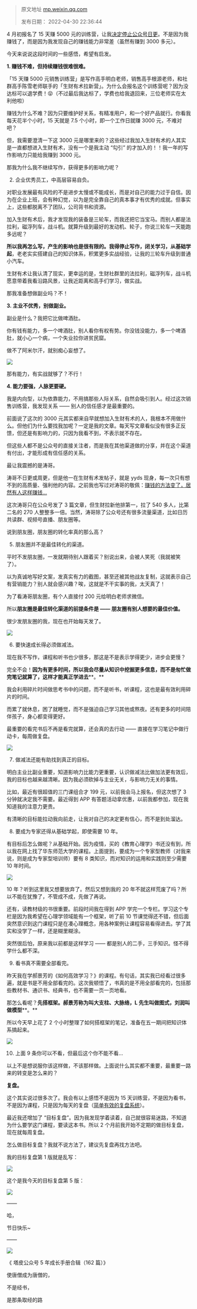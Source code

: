 > 原文地址 [mp.weixin.qq.com](https://mp.weixin.qq.com/s/ZciRfL9A38mAS9VphOrLTw)
>
> 发布日期： 2022-04-30 22:36:44



4 月初报名了 15 天赚 5000 元的训练营，让我[决定停止公众号日更](http://mp.weixin.qq.com/s?__biz=MzIwMzA5NTI3NQ==&mid=2649918501&idx=1&sn=4c174902bb93d514dd4e0f90e54b93a3&chksm=8ed281a1b9a508b760180098efab62010e4b79a018c87f93d3b0ce16113c85a54f6322df04ff&scene=21#wechat_redirect)。不是因为我赚钱了，而是因为我发现自己的赚钱能力非常差（虽然有赚到 3000 多元）。

今天来说说这段时间的一些感悟，希望有启发。

**1. 赚钱不难，但持续赚钱很难很难。**

「15 天赚 5000 元销售训练营」是写作高手明白老师，销售高手根源老师，和社群高手陈雪老师联手的「生财有术拉新营」。为什么会报名这个训练营呢？因为没达标可以退学费！😝（不过最后我达标了，学费也给我退回来，三位老师实在太利他啦）

赚钱为什么不难？因为只要维护好关系，有精准用户，和一个好产品就行。你看我每天花半个小时，15 天就是 7.5 个小时，即一个工作日就赚 3000 元，不难对吧？

但，我需要澄清一下这 3000 元是哪里来的？这些经过我加入生财有术的人其实是一直都想进入生财有术，没有一个是我主动 “勾引” 的才加入的！！我一年的写作影响力只能给我赚到 3000 元。

那我为什么我不继续写作，获得更多的影响力呢？

2. 企业优秀员工，中高层容易自负。

对职业发展最有风险的不是进步太慢或不能成长，而是对自己的能力过于自信。因为在企业上班，会有种幻觉，以为是完全靠自己的真本事才有优秀的成就。但事实上，这些都脱离不了团队，公司背书和资源。

加入生财有术后，我才发现我的装备是三轮车，而我还把它当宝马。而别人都是法拉利，磁浮列车，战斗机。就算升级到最好的发动机、轮子，你说三轮车一天能跑多远呢？

**所以我再怎么写，产生的影响也是很有限的。我得停止写作，闭关学习，从基础学起**，老老实实搭建自己的知识体系，积累更多实战经验，让我的三轮车升级到普通小汽车。

生财有术让我认清了现实，更幸运的是，生财社群里的法拉利，磁浮列车，战斗机愿意带着我看沿路风景，让我近距离和高手们学习，做实战。

那我准备想做副业吗？不！

**3. 主业不优秀，别做副业。**

副业是什么？我把它比做啤酒肚。

你有钱有能力，多一个啤酒肚，别人看你有权有势。你没钱没能力，多一个啤酒肚，就小心一个病，一个失业拉你进贫民窟。

做不了阿米尔汗，就别痴心妄想了。

![](https://mmbiz.qpic.cn/mmbiz_png/2qRZ6oIialEBLYAhV2GRYqgOer5pg7HDv8ic0tBuc9ysakF0fqK1HgkaRPSkuSzib3PENDOGRn3srmap6G8AeKU8g/640?wx_fmt=png)

那有能力，有实战就够了？不行！

**4. 能力要强，人脉更要硬。**

我是内向型，以为依靠能力，不用搞那些人际关系，自然会吸引到人。经过这次销售训练营，我发现关系 —— 别人的信任感才是最重要的。

前面说了这次的 3000 元其实都来自早就想加入生财有术的人，我根本不用做什么。但他们为什么要找我加呢？一定是我的文章。每天写文章看似没有很多正反馈，但还是有影响力的，只因为我看不到，不表示就不存在。

但这些人都不是公众号的直接关注者，而是我在其他渠道做的分享，并在这个渠道有付出，才能形成有信任感的关系。

最让我震撼的是涛哥。

涛哥不日更或周更，但是他一在生财有术发帖子，就是 yyds 现身，每一次只有想不到的高质量、强利他的内容。之前我也写过对涛哥的敬佩：[赚钱的方法变了，居然有人这样赚钱...](https://mp.weixin.qq.com/s?__biz=MzIwMzA5NTI3NQ==&mid=2649918218&idx=1&sn=ced2d440e1a974ccb7ee42d50662cbd1&scene=21#wechat_redirect)

这次涛哥只在公众号发了 3 篇文章，但生财拉新他排第一，拉了 540 多人，比第二名的 270 人整整多一倍。当然，涛哥除了公众号还有很多流量渠道，比如日历共读群、视频号直播、朋友圈等。

说到朋友圈，朋友圈的转化率真的那么高？

5. 朋友圈并不是最佳转化的渠道。

平时不发朋友圈，一发就期待别人跟着买？别说出来，会被人笑死（我就被笑了）。

以为真诚地写好文案，发真实有力的截图，甚至还被其他战友复制，这就表示自己有营销能力？别人就会感兴趣？唉，这就是不干实事的我，太天真了！

为了看涛哥朋友圈，有个人直接付 200 元给明白老师求微信。

所以**朋友圈是最佳转化渠道的前提条件是 —— 朋友圈有别人想要的最佳价值。**

很少发朋友圈的我，现在也开始每天发了。

![](https://mmbiz.qpic.cn/mmbiz_jpg/2qRZ6oIialEBLYAhV2GRYqgOer5pg7HDvibagRic8cjibR5xTJG3MK0eSVWpQ4yHT7ymCKJkFJjj3bvHOnSznLibOqw/640?wx_fmt=jpeg)

6. 要快速成长得必须做减法。

现在我不写作，课程和听书也少很多，那这是不是表示学得更少，进步会更慢？

完全不会！**因为有更多时间，所以我会尽量从知识中挖掘更多信息，而不是匆忙做完笔记就算了，这样才能真正学进去****。**

我会利用碎片时间做思考书中的问题，而不是听书，听课程，这也是最有效利用碎片的时间。

而累了就休息，困了就睡觉，而不是强迫自己学习其他或熬夜。还有更多的时间陪伴孩子，身心都变得更好。

最重要的看完书后不再是看完就算，还会真的去行动 —— 直接在学习笔记中做行动卡，每周做复盘。

![](https://mmbiz.qpic.cn/mmbiz_png/2qRZ6oIialEBLYAhV2GRYqgOer5pg7HDvxSPHMj3SzFDIF3ibia2Qn4z0OB3IsibJrvia1ibXxsy2lPwrmyKCV1Dywbw/640?wx_fmt=png)

7. 做减法还能有助找到真正的目标。  

明白主业比副业重要，知道影响力比能力更重要，认识做减法比做加法更有效后，我的目标也越来越清晰。因为我必须砍掉与主业无关，与影响力无关的事情。

比如，最近有很超值的三门课组合才 199 元，以前我会马上报名，但这次想了 3 分钟就决定我不需要。最近得到 APP 有答题活动拿优惠，以前我都参加，现在我知道我的注意力更贵。

有清晰的目标能拉动我向前走，让我对自己的决定更有信心，而不是到处溜达。

8. 要成为专家还得从基础学起，即使需要 10 年。  

有目标后怎么做呢？从基础开始。因为疫情，买的《教育心理学》书还没有到，所以我在网上找了华东师范大学的课程。上面提到，要成为一个专家型教师（对我来说，则是成为专家型培训师）要有 8 类知识，而对知识的运用和实践则至少需要 10 年时间。

![](https://mmbiz.qpic.cn/mmbiz_png/2qRZ6oIialEBLYAhV2GRYqgOer5pg7HDv6jwlPkL04Qr7WqZMTjN8vq5h56H5dUMMs8wLrvJMqbYm4KFeNBr0eQ/640?wx_fmt=png)

10 年？听到这里我又想要放弃了。然后又想到我的 20 年不就这样荒废了吗？所以不能在犹豫了，不管成不成，先做了再说。

还有，读教材级的书很重要。前段时间我在得到 APP 学完一个专栏。学习这个专栏是因为我希望在心理学领域能有一个框架，听了前 10 节课觉得还不错，但后面突然意识到这门课程只是在凑心理概念，用各种案例让课程容易看得进去。学了其实和没学了一样，还是糊里糊涂。

突然很后怕，原来我以前都是这样学习 —— 都是别人的二手，三手知识。怪不得学什么都不深。

9. 看书真不需要全部看完。

昨天我在学郝景芳的《如何高效学习？》的课程。有句话，其实我已经看过很多遍，就是书是不用全部看完的。这次我顿悟了，书真的是不用全部看完的，包括那些教材书、通识书、经典书，也不需要一页一页地看。

那怎么看呢？**先搭框架。郝景芳称为叫大支柱、大脉络，L 先生叫做图式，刘润叫做模型****。**

所以今天早上花了 2 个小时整理了如何搭框架的笔记，准备在五一期间把知识体系搞起来。

![](https://mmbiz.qpic.cn/mmbiz_jpg/2qRZ6oIialEBLYAhV2GRYqgOer5pg7HDvqsRpAuu472qDkb8lMlib8tj0OjAnn1vb3ciaIvtupKlC5tVcJM1VUictg/640?wx_fmt=jpeg)

10. 上面 9 条你可以不看，但最后这个你不能不看...

以上不是想说服你该这样做，不该那样做。上面说什么其实都不重要，最重要一路来的转变是怎么来的？

**复盘。**

这个其实说过很多次了。我会有以上感悟不是因为 15 天训练营，不是因为看书，不是因为课程，只是因为每天的复盘（[简单有效的复盘系统](http://mp.weixin.qq.com/s?__biz=MzIwMzA5NTI3NQ==&mid=2649908303&idx=1&sn=84336bc0030bfe97b3de8d5d4425569d&chksm=8ed269cbb9a5e0dd1937d4f2446fdde5f06a0a3496178460bb19c321e08e1ca42bb40bb2f751&scene=21#wechat_redirect)）。

最近我还增加了 “目标复盘”。因为我发现学着读着，自己就很容易迷路，不知道为什么要学这门课程，要读这本书。所以 2 个月前我开始不定期的做目标复盘，现在就每周复盘。

怎么做目标复盘？我就不说方法了，建议先复盘再找方法吧。

我的目标复盘第 1 版就是乱写：

![](https://mmbiz.qpic.cn/mmbiz_png/2qRZ6oIialEBLYAhV2GRYqgOer5pg7HDvz0pnqibXXEOCficeAe4OORFDDHSBYupAQgqib0Yiaoo7efSMcMY9RkdTRA/640?wx_fmt=png)

这个是我今天的目标复盘第 5 版：

![](https://mmbiz.qpic.cn/mmbiz_png/2qRZ6oIialEBLYAhV2GRYqgOer5pg7HDvH3hicvZdlFf3PV4wQQQqNOS7JodX32HyWZicL1PHqibia3vIoIQCN4dyTA/640?wx_fmt=png)

——

哈，

节日快乐~

——

[![](https://mmbiz.qpic.cn/mmbiz_jpg/2qRZ6oIialEC7HvcceKwK6r9fNAJWFrPvjvY9saswZfTRsUhMib2GETky30roa7NibLF04g3Gs0yMUDeHtDepePsw/640?wx_fmt=jpeg)](https://mp.weixin.qq.com/s?__biz=MzIwMzA5NTI3NQ==&mid=2649917487&idx=1&sn=bcb7511180bc02d71ed255477345d157&chksm=8ed285abb9a50cbd7a69c7b53b6661ef81e0ab8532ba714c8176e9e164d8d42708a45494ae15&token=835924073&lang=zh_CN&scene=21#wechat_redirect)  

《 塔皮公众号 5 年成长手册合辑（162 篇）》

  

使唐僧成为唐僧的，

不是经书，

是那条取经的路